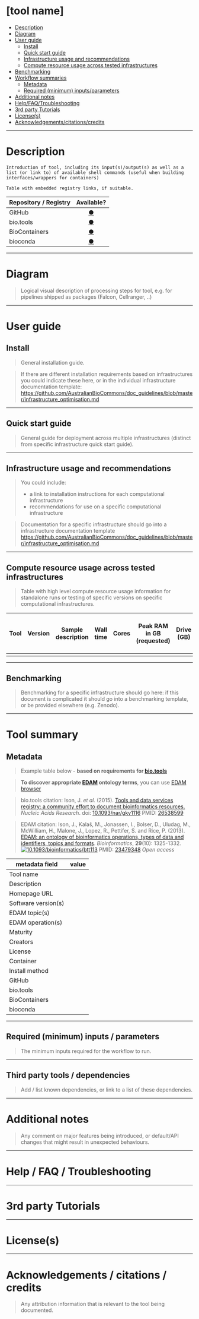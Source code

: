 [tool name]
==========

  - [Description](#description)
  - [Diagram](#diagram)
  - [User guide](#user-guide)
      - [Install](#install)
      - [Quick start guide](#quick-start-guide)
      - [Infrastructure usage and
        recommendations](#infrastructure-usage-and-recommendations)
      - [Compute resource usage across tested
        infrastructures](#compute-resource-usage-across-tested-infrastructures)
  - [Benchmarking](#benchmarking)
  - [Workflow summaries](#workflow-summaries)
      - [Metadata](#metadata)
      - [Required (minimum)
        inputs/parameters](#required-minimum-inputsparameters)
  - [Additional notes](#additional-notes)
  - [Help/FAQ/Troubleshooting](#helpfaqtroubleshooting)
  - [3rd party Tutorials](#3rd-party-tutorials)
  - [License(s)](#licenses)
  - [Acknowledgements/citations/credits](#acknowledgementscitationscredits)

---

# Description

```
Introduction of tool, including its input(s)/output(s) as well as a list (or link to) of available shell commands (useful when building interfaces/wrappers for containers)

Table with embedded registry links, if suitable.
```

| Repository / Registry | Available? |
|-------------|:--------:|
| GitHub | [&#9679;]()| 
| bio.tools | [&#9679;]()|
| BioContainers | [&#9679;]()|
| bioconda | [&#9679;]()|

---

# Diagram

> Logical visual description of processing steps for tool, e.g. for pipelines shipped as packages (Falcon, Cellranger, ..)

--- 

# User guide

## Install

> General installation guide.

> If there are different installation requirements based on infrastructures you could indicate these here, or in the individual infrastructure documentation template: https://github.com/AustralianBioCommons/doc_guidelines/blob/master/infrastructure_optimisation.md

---

## Quick start guide

> General guide for deployment across multiple infrastructures (distinct from specific infrastructure quick start guide).

---

## Infrastructure usage and recommendations

> You could include:
> + a link to installation instructions for each computational infrastructure 
> + recommendations for use on a specific computational infrastructure

> Documentation for a specific infrastructure should go into a infrastructure documentation template https://github.com/AustralianBioCommons/doc_guidelines/blob/master/infrastructure_optimisation.md

---

## Compute resource usage across tested infrastructures

> Table with high level compute resource usage information for standalone runs or testing of specific versions on specific computational infrastructures.

| Tool | Version | Sample description | Wall time | Cores | Peak RAM in GB (requested) | Drive (GB) | HPC-HTC | If HPC-HTC is other, specify | Scheduler | Year-Month |
| ----- | ------- | ------------------ | --------- | ----- | -------------------------- | ---------- | ------- | ---------------------------- | --------- | ---------- |
|       |         |                    |           |       |                            |            |         |                              |           |            |

---

## Benchmarking

> Benchmarking for a specific infrastructure should go here: if this document is complicated it should go into a benchmarking template, or be provided elsewhere (e.g. Zenodo).

---

# Tool summary

## Metadata

> Example table below - **based on requirements for [bio.tools](https://bio.tools/)**

> **To discover appropriate [EDAM](https://github.com/edamontology/edamontology) ontology terms**, you can use [EDAM browser](https://edamontology.github.io/edam-browser/) 

> bio.tools citation: Ison, J. *et al.* (2015). [Tools and data services registry: a community effort to document bioinformatics resources.](http://nar.oxfordjournals.org/content/early/2015/11/03/nar.gkv1116.long) _Nucleic Acids Research_.
 doi: [10.1093/nar/gkv1116](http://dx.doi.org/10.1093/nar/gkv1116) PMID: [26538599 ](http://www.ncbi.nlm.nih.gov/pubmed/26538599)

> EDAM citation: Ison, J., Kalaš, M., Jonassen, I., Bolser, D., Uludag, M., McWilliam, H., Malone, J., Lopez, R., Pettifer, S. and Rice, P. (2013). [EDAM: an ontology of bioinformatics operations, types of data and identifiers, topics and formats](http://bioinformatics.oxfordjournals.org/content/29/10/1325.full). _Bioinformatics_, **29**(10): 1325-1332.
[![10.1093/bioinformatics/btt113](https://zenodo.org/badge/DOI/10.1093/bioinformatics/btt113.svg)](https://doi.org/10.1093/bioinformatics/btt113) PMID: [23479348](http://www.ncbi.nlm.nih.gov/pubmed/23479348) _Open access_


|metadata field     | value  |
|-------------------|:---------------------------------:|
|Tool name          |                                   |
|Description        |                                   |
|Homepage URL       |                                   |
|Software version(s)|                                   |
|EDAM topic(s)      |                                   |
|EDAM operation(s)  |                                   |
|Maturity           |                                   |
|Creators           |                                   |
|License            |                                   |
|Container          |                                   |
|Install method     |                                   |
|GitHub             |                                   |
|bio.tools 	        |                                   |
|BioContainers      |                                   | 
|bioconda           |                                   |

---

## Required (minimum) inputs / parameters

> The minimum inputs required for the workflow to run.

---

## Third party tools / dependencies

> Add / list known dependencies, or link to a list of these dependencies.

---

# Additional notes

> Any comment on major features being introduced, or default/API changes that might result in unexpected behaviours.

---

# Help / FAQ / Troubleshooting

---

# 3rd party Tutorials 

---

# License(s)

---

# Acknowledgements / citations / credits

> Any attribution information that is relevant to the tool being documented.